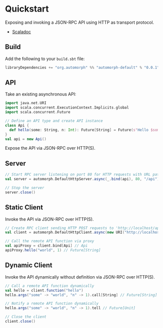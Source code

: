 # Quickstart

Exposing and invoking a JSON-RPC API using HTTP as transport protocol.

* [Scaladoc](https://www.javadoc.io/doc/org.automorph/automorph-core_2.13/latest/)

## Build

Add the following to your `build.sbt` file:

```scala
libraryDependencies += "org.automorph" %% "automorph-default" % "0.0.1"
```

## API

Take an existing asynchronous API:

```scala
import java.net.URI
import scala.concurrent.ExecutionContext.Implicits.global
import scala.concurrent.Future

// Define an API type and create API instance
class Api {
  def hello(some: String, n: Int): Future[String] = Future(s"Hello $some $n!")
}
val api = new Api()

```

Expose the API via JSON-RPC over HTTP(S).

## Server

```scala
// Start RPC server listening on port 80 for HTTP requests with URL path '/api'
val server = automorph.DefaultHttpServer.async(_.bind(api), 80, "/api")

// Stop the server
server.close()
```

## Static Client

Invoke the API via JSON-RPC over HTTP(S).

```scala
// Create RPC client sending HTTP POST requests to 'http://localhost/api'
val client = automorph.DefaultHttpClient.async(new URI("http://localhost/api"), "POST")

// Call the remote API function via proxy
val apiProxy = client.bind[Api] // Api
apiProxy.hello("world", 1) // Future[String]
```

## Dynamic Client

Invoke the API dynamically without definition via JSON-RPC over HTTP(S).

```scala
// Call a remote API function dynamically
val hello = client.function("hello")
hello.args("some" -> "world", "n" -> 1).call[String] // Future[String]

// Notify a remote API function dynamically
hello.args("some" -> "world", "n" -> 1).tell // Future[Unit]

// Close the client
client.close()
```
